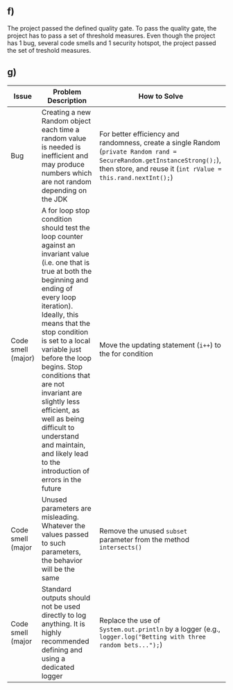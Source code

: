 ## f)

The project passed the defined quality gate. To pass the quality gate, the project has to pass a set of threshold measures. Even though the project has 1 bug, several code smells and 1 security hotspot, the project passed the set of treshold measures.

## g)

| **Issue** | **Problem Description** | **How to Solve** |
|-----------|-------------------------|------------------|
|Bug|Creating a new Random object each time a random value is needed is inefficient and may produce numbers which are not random depending on the JDK|For better efficiency and randomness, create a single Random (`private Random rand = SecureRandom.getInstanceStrong();`), then store, and reuse it (`int rValue = this.rand.nextInt();`)|
|Code smell (major)|A for loop stop condition should test the loop counter against an invariant value (i.e. one that is true at both the beginning and ending of every loop iteration). Ideally, this means that the stop condition is set to a local variable just before the loop begins. Stop conditions that are not invariant are slightly less efficient, as well as being difficult to understand and maintain, and likely lead to the introduction of errors in the future|Move the updating statement (`i++`) to the for condition|
|Code smell (major|Unused parameters are misleading. Whatever the values passed to such parameters, the behavior will be the same|Remove the unused `subset` parameter from the method `intersects()`|
|Code smell (major|Standard outputs should not be used directly to log anything. It is highly recommended defining and using a dedicated logger|Replace the use of `System.out.println` by a logger (e.g., `logger.log("Betting with three random bets...");`)|